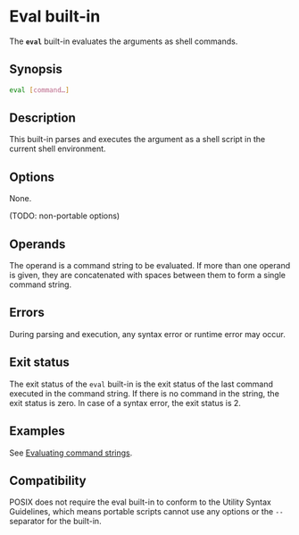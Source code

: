 # Eval built-in

The **`eval`** built-in evaluates the arguments as shell commands.

## Synopsis

```sh
eval [command…]
```

## Description

This built-in parses and executes the argument as a shell script in
the current shell environment.

## Options

None.

(TODO: non-portable options)

## Operands

The operand is a command string to be evaluated.
If more than one operand is given, they are concatenated with spaces
between them to form a single command string.

## Errors

During parsing and execution, any syntax error or runtime error may
occur.

## Exit status

The exit status of the `eval` built-in is the exit status of the last
command executed in the command string.
If there is no command in the string, the exit status is zero.
In case of a syntax error, the exit status is 2.

## Examples

See [Evaluating command strings](../dynamic_evaluation.md#evaluating-command-strings).

## Compatibility

POSIX does not require the eval built-in to conform to the Utility Syntax
Guidelines, which means portable scripts cannot use any options or the `--`
separator for the built-in.
